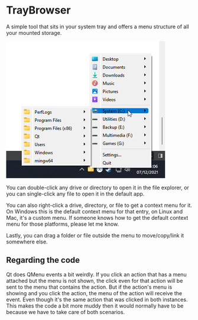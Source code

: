 # TrayBrowser
A simple tool that sits in your system tray and offers a menu structure of all your mounted storage.

 ![Example](example.png)

You can double-click any drive or directory to open it in the file explorer, or you can single-click any file to open it in the default app.

You can also right-click a drive, directory, or file to get a context menu for it. On Windows this is the default context menu for that entry, on Linux and Mac, it's a custom menu.
If someone knows how to get the default context menu for those platforms, please let me know.

Lastly, you can drag a folder or file outside the menu to move/copy/link it somewhere else.

## Regarding the code
Qt does QMenu events a bit weirdly.
If you click an action that has a menu attached but the menu is not shown, the click even for that action will be sent to the menu that contains the action.
But if the action's menu is showing and you click the action, the menu of the action will receive the event. Even though it's the same action that was clicked in both instances.
This makes the code a bit more muddy then it would normally have to be because we have to take care of both scenarios.
